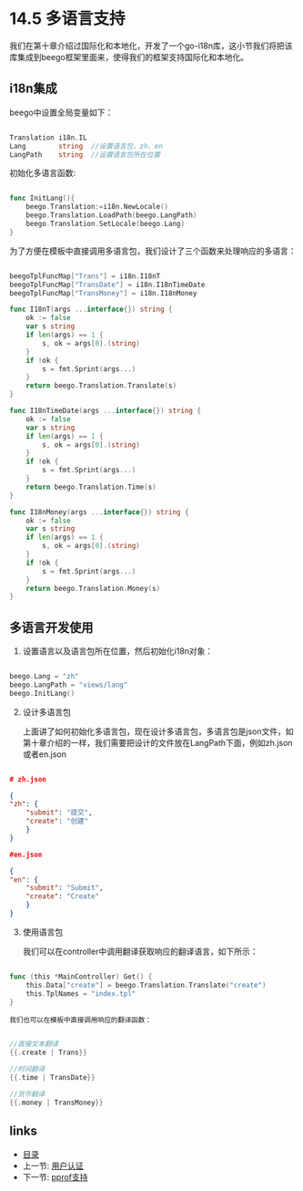 <!-- {% raw %} -->
# 14.5 多语言支持
我们在第十章介绍过国际化和本地化，开发了一个go-i18n库，这小节我们将把该库集成到beego框架里面来，使得我们的框架支持国际化和本地化。

## i18n集成
beego中设置全局变量如下：
```Go

Translation	i18n.IL  
Lang 		string  //设置语言包，zh、en
LangPath	string  //设置语言包所在位置
```
初始化多语言函数:
```Go

func InitLang(){
    beego.Translation:=i18n.NewLocale()
    beego.Translation.LoadPath(beego.LangPath)
    beego.Translation.SetLocale(beego.Lang)
}
```
为了方便在模板中直接调用多语言包，我们设计了三个函数来处理响应的多语言：
```Go

beegoTplFuncMap["Trans"] = i18n.I18nT
beegoTplFuncMap["TransDate"] = i18n.I18nTimeDate
beegoTplFuncMap["TransMoney"] = i18n.I18nMoney

func I18nT(args ...interface{}) string {
    ok := false
    var s string
    if len(args) == 1 {
        s, ok = args[0].(string)
    }
    if !ok {
        s = fmt.Sprint(args...)
    }
    return beego.Translation.Translate(s)
}

func I18nTimeDate(args ...interface{}) string {
    ok := false
    var s string
    if len(args) == 1 {
        s, ok = args[0].(string)
    }
    if !ok {
        s = fmt.Sprint(args...)
    }
    return beego.Translation.Time(s)
}

func I18nMoney(args ...interface{}) string {
    ok := false
    var s string
    if len(args) == 1 {
        s, ok = args[0].(string)
    }
    if !ok {
        s = fmt.Sprint(args...)
    }
    return beego.Translation.Money(s)
}
```
## 多语言开发使用
1. 设置语言以及语言包所在位置，然后初始化i18n对象：
```Go

beego.Lang = "zh"
beego.LangPath = "views/lang"
beego.InitLang()
```
2. 设计多语言包

	上面讲了如何初始化多语言包，现在设计多语言包，多语言包是json文件，如第十章介绍的一样，我们需要把设计的文件放在LangPath下面，例如zh.json或者en.json
```json

# zh.json

{
"zh": {
    "submit": "提交",
    "create": "创建"
    }
}

#en.json

{
"en": {
    "submit": "Submit",
    "create": "Create"
    }
}
```
3. 使用语言包

	我们可以在controller中调用翻译获取响应的翻译语言，如下所示：
```Go

func (this *MainController) Get() {
	this.Data["create"] = beego.Translation.Translate("create")
	this.TplNames = "index.tpl"
}
```
	我们也可以在模板中直接调用响应的翻译函数：
```Go

//直接文本翻译
{{.create | Trans}}

//时间翻译
{{.time | TransDate}}

//货币翻译
{{.money | TransMoney}}
```
## links
   * [目录](<preface.md>)
   * 上一节: [用户认证](<14.4.md>)
   * 下一节: [pprof支持](<14.6.md>)
<!-- {% endraw %} -->
